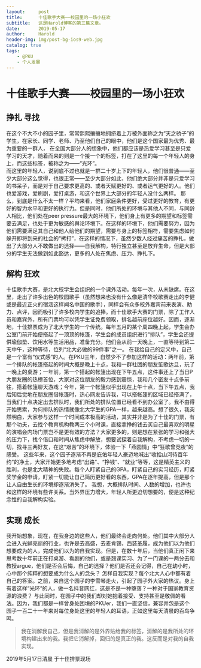 ```yaml
---
layout:     post
title:      十佳歌手大赛——校园里的一场小狂欢
subtitle:   这是Harold博客的第三篇文章。
date:       2019-05-17
author:     Harold
header-img: img/post-bg-ios9-web.jpg
catalog: true
tags:
    - @PKU
    - 个人发展
---
```


# 十佳歌手大赛——校园里的一场小狂欢
## 挣扎 寻找
在这个不大不小的园子里，常常熙熙攘攘地拥挤着上万被外面称之为“天之骄子”的学生，在家长、同学、老师、乃至他们自己的眼中，他们是这个国家最为优秀、最为重要的一群人， 在全国大部分人的想象中，他们都应该是热爱学习甚至是只爱学习的天才，随着而来的则是一个接一个的标签，打在了这里的每一个年轻人的身上，而这些标签，被称之为——“光环”。  
而这里的年轻人，说到底不过也就是一群二十岁上下的年轻人，他们很普通——至少大部分这么觉得，也很正常——至少大部分如此，他们绝大部分并非是只爱学习的书呆子，而是对于自己要求更高的、或者天赋更好的、或者运气更好的人。他们也爱游戏，爱刷剧，爱打桌游，和这个世界上大部分的年轻人没什么两样。
那么，到底是什么不太一样？平均来看，他们家庭条件更好，受过更好的教育，有更好的智力水平和更好的执行力。但是同时，他们所处的环境与其他人不同，与同龄人相比，他们处在peer pressure最大的环境下，他们身上有更多的期望和标签需要去满足，也处于更为敏感的舆论环境下。在这样的环境下，他们需要努力，因为他们需要满足其自己和他人给他们的期望，需要与身上的标签相符，需要焦虑如何躲开即将到来的社会的“拷打”，在这样的情况下，虽然少数人经过痛苦的挣扎，做出了大部分人不敢做出的选择——自我解构，特行独立甚至是放弃生命，但是大部分的学生无法做到如此豁达，更多的人处在焦虑、压力、挣扎下。
## 解构 狂欢
十佳歌手大赛，是北大校学生会组织的一个课外活动。每年一次，从未缺席。在这里，走出了许多出色的校园歌手（虽然想来也没有什么像是清华校歌赛走出的李健或是最近正火的宿涵这样闻名中国的歌手），同样会有众多校外嘉宾前来表演、助力、点评，因而吸引了许多校内学生的追捧。而十佳歌手大赛的门票，除了工作人员和嘉宾外，所有门票均可以凭学生证免费领取，排名越前座位越好。因而，逐渐地，十佳排票成为了北大学生的一个传统。每年五月的某个周四晚上起，学生会办公室门前开始便搭起了一顶顶的帐篷，学生会的成员组织进行“排队”，学生会还提供瑜伽垫、饮用水等生活用品，准备充分。他们会从前一天晚上，一直等待到第二天中午，这种等待，位列“北大必做的99件事”之一。
在我给自己的定义中，自己是一个富有“仪式感”的人。在PKU三年，自然少不了参加这样的活动：两年前，第一个排队的帐篷搭起的时间大概是晚上十点，我和一群社团的朋友笙歌达旦，玩了一晚上的桌游；一年前，第一个搭起的帐篷出现在下午五点，这件事还上了当日P大朋友圈的热榜首位，大家对这位朋友的毅力感到震惊，我和几个密友十点多前往，搭着帐篷聊天游戏；今年，第一个帐篷似乎出现在上午十点，当下午五点，我后知后觉地在朋友圈借帐篷时，热心网友告诉我，可以搭帐篷的区域已经搭满了，当我们十点决定出去排队时，我们所处的排队位置已经看不到办公室了。我不由得开始思索，为何排队的热情就像北大学生的GPA一样，越来越高。想了很久，我突然明白，大家参与这样一个时间成本极高的活动，其实并非是为了十佳的门票，有那个功夫，去找个教育机构教两三个小时课，直接拿挣的钱去买自己最喜欢的明星的演唱会内场门票岂不是更有效的方法？大家更多的，则是想在紧张的学习和强大的压力下，找个借口和时间从焦虑中解放，想要试探着自我解构，不考虑一切的一切，找寻三两好友，在这“艰苦”的环境下，体验一下「燕园情」中“狂歌曾竞夜”的感受。
这些年来，这个园子逐渐不再是庇佑年轻人豪迈地喊出“收拾山河待百年约”的净土，大家开始更多地考虑“出路”、“挣钱”、“就业”等等，这是精英主义的胜利，也是北大精神的失败。每个人盯紧自己的GPA，盯紧自己的实习经历，盯紧奖学金的申请，盯紧一切能让自己简历更好看的东西，GPA在逐年提高，但是那个让人自由生长的环境却逐渐消失了。
我想，大概排队时间、人数的增加，也许也和这样的环境有些许关系。当外界压力增大，年轻人所更迫切想要的，便是这种纪念性的自我解构实验。
## 实现 成长
我开始想象，现在，在我身边的这些人，他们最终会走向何处。他们其中大部分人会进入光鲜亮丽的行业，也许是去高盛，去麦肯锡，西装革履，成为他们以为他们想要成为的人，完成他们以为的自我实现。但是，在数十年后，当他们真正闲下来思考数十年前正在打桌游、看剧的他们，或是翘课实习、为了一门课的一两分去和教授argue，他们是否会后悔，自己的选择？他们是否还会记得，自己在幼小时，心中那个纯粹的想要成为什么人的念头？
怎样自我实现？每个北大人心中都有着自己的答案。之前，来自这个园子的李雪琴走火，引起了园子外大家的热议。身上有着这样“光环”的人，做一名抖音网红，这是不是一种堕落？一种对于国家教育资源的浪费？
与此同时，在园子中的我们却对她抱着接受、支持甚至是敬佩的看法。因为，我们都是一样曾身处困境的PKUer，我们一直坚信，兼容并包是这个园子一百二十一年来对每位身处这里的年轻人的耳语，正如这里每天清晨的百鸟争鸣。

> 我在消解我自己，但是我消解的是外界贴给我的标签，消解的是我所处的环境构建出来的我。我把它消解掉，回归的是真正的我。这反而是对我的自我实现。

2019年5月17日清晨 于十佳排票现场
